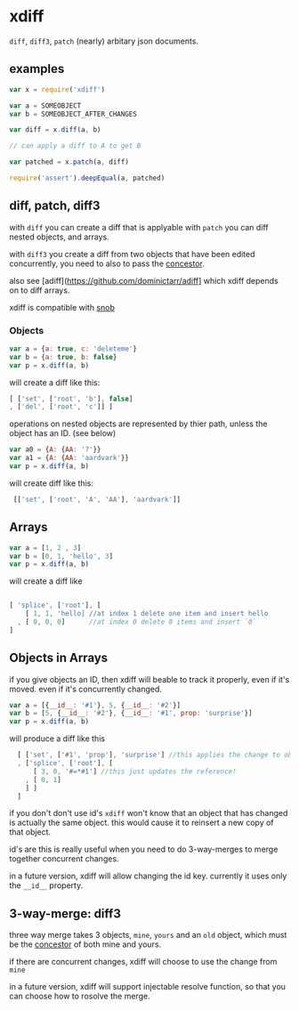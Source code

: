 # xdiff

`diff`, `diff3`, `patch` (nearly) arbitary json documents.

## examples

``` js
var x = require('xdiff')

var a = SOMEOBJECT
var b = SOMEOBJECT_AFTER_CHANGES

var diff = x.diff(a, b)

// can apply a diff to A to get B

var patched = x.patch(a, diff)

require('assert').deepEqual(a, patched)

```

## diff, patch, diff3

with `diff` you can create a diff that is applyable with `patch`
you can diff nested objects, and arrays.

with `diff3` you create a diff from two objects that have been edited concurrently, 
you need to also to pass the [concestor](http://en.wikipedia.org/wiki/Concestor).

also see [adiff](https://github.com/dominictarr/adiff] which xdiff depends on to diff arrays.

xdiff is compatible with [snob](https://github.com/dominictarr/snob)

### Objects

``` js
var a = {a: true, c: 'deleteme'}
var b = {a: true, b: false}
var p = x.diff(a, b)
```

will create a diff like this:

``` js
[ ['set', ['root', 'b'], false]
, ['del', ['root', 'c']] ]
```

operations on nested objects are represented by thier path, 
unless the object has an ID. (see below)

``` js
var a0 = {A: {AA: '?'}}
var a1 = {A: {AA: 'aardvark'}}
var p = x.diff(a, b)
```

will create diff like this:

``` js
 [['set', ['root', 'A', 'AA'], 'aardvark']]
```

## Arrays

``` js
var a = [1, 2 , 3]
var b = [0, 1, 'hello', 3]
var p = x.diff(a, b)
```

will create a diff like

``` js

[ 'splice', ['root'], [
    [ 1, 1, 'hello] //at index 1 delete one item and insert hello
  , [ 0, 0, 0]      //at index 0 delete 0 items and insert `0`
]
```

## Objects in Arrays

if you give objects an ID, then xdiff will beable to track it properly, even if it's moved.
even if it's concurrently changed.

``` js
var a = [{__id__: '#1'}, 5, {__id__: '#2'}]
var b = [5, {__id__: '#2'}, {__id__: '#1', prop: 'surprise'}]
var p = x.diff(a, b)
```

will produce a diff like this

``` js
  [ ['set', ['#1', 'prop'], 'surprise'] //this applies the change to object #1
  , ['splice', ['root'], [ 
      [ 3, 0, '#=*#1'] //this just updates the reference!
    , [ 0, 1]
    ] ]
  ]

```
if you don't don't use id's `xdiff` won't know that an object that has changed
is actually the same object. this would cause it to reinsert a new copy of that object.

id's are this is really useful when you need to do 3-way-merges to merge together concurrent changes.

in a future version, xdiff will allow changing the id key. currently it uses only the `__id__` property.

## 3-way-merge: diff3

three way merge takes 3 objects, `mine`, `yours` and an `old` object, which must be the [concestor](http://en.wikipedia.org/wiki/Concestor) of both mine and yours.

if there are concurrent changes, xdiff will choose to use the change from `mine`

in a future version, xdiff will support injectable resolve function, so that you can choose how to rosolve the merge.

